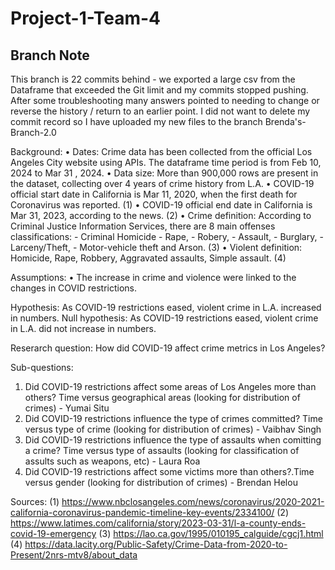 # Project-1-Team-4
## Branch Note
This branch is 22 commits behind - we exported a large csv from the Dataframe that exceeded the Git limit and my commits stopped pushing. After some troubleshooting many answers pointed to needing to change or reverse the history / return to an earlier point. I did not want to delete my commit record so I have uploaded my new files to the branch Brenda's-Branch-2.0

Background:
• Dates: Crime data has been collected from the official Los Angeles City website using APIs. The dataframe time period is from Feb 10, 2024 to Mar 31 , 2024.
• Data size: More than 900,000 rows are present in the dataset, collecting over 4 years of crime history from L.A.
• COVID-19 official start date in California is Mar 11, 2020, when the first death for Coronavirus was reported. (1)
• COVID-19 official end date in California is Mar 31, 2023, according to the news. (2)
• Crime definition: According to Criminal Justice Information Services, there are 8 main offenses classifications: - Criminal Homicide - Rape, - Robery, - Assault, - Burglary, - Larceny/Theft, - Motor-vehicle theft and Arson. (3)
• Violent definition: Homicide, Rape, Robbery, Aggravated assaults, Simple assault. (4)

Assumptions:
• The increase in crime and violence were linked to the changes in COVID restrictions.

Hypothesis:
As COVID-19 restrictions eased, violent crime in L.A. increased in numbers.
Null hypothesis:
As COVID-19 restrictions eased, violent crime in L.A. did not increase in numbers.

Reserarch question:
How did COVID-19 affect crime metrics in Los Angeles?

Sub-questions:
1. Did COVID-19 restrictions affect some areas of Los Angeles more than others? Time versus geographical areas (looking for distribution of crimes) - Yumai Situ
2. Did COVID-19 restrictions influence the type of crimes committed? Time versus type of crime (looking for distribution of crimes) - Vaibhav Singh
3. Did COVID-19 restrictions influence the type of assaults when comitting a crime? Time versus type of assaults (looking for classification of assults such as weapons, etc) - Laura Roa
4. Did COVID-19 restrictions affect some victims more than others?.Time versus gender (looking for distribution of crimes) - Brendan Helou

Sources:
(1) https://www.nbclosangeles.com/news/coronavirus/2020-2021-california-coronavirus-pandemic-timeline-key-events/2334100/
(2) https://www.latimes.com/california/story/2023-03-31/l-a-county-ends-covid-19-emergency
(3) https://lao.ca.gov/1995/010195_calguide/cgcj1.html
(4) https://data.lacity.org/Public-Safety/Crime-Data-from-2020-to-Present/2nrs-mtv8/about_data 
